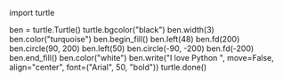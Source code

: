 import turtle

ben = turtle.Turtle()
turtle.bgcolor("black")
ben.width(3)
ben.color("turquoise")
ben.begin_fill()
ben.left(48)
ben.fd(200)
ben.circle(90, 200)
ben.left(50)
ben.circle(-90, -200)
ben.fd(-200)
ben.end_fill()
ben.color("white")
ben.write("I love Python ", move=False,
    align="center", font=("Arial", 50, "bold"))
turtle.done()

